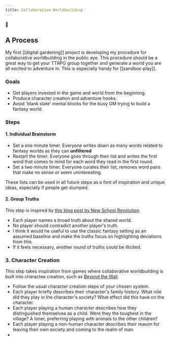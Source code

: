 ```yaml
---
title: Collaborative Worldbuilding
---
```


🌱

## A Process

My first [[digital gardening]] project is developing my procedure for collaborative worldbuilding in the public eye. This procedure should be a great way to get your TTRPG group together and generate a world you are all excited to adventure in. This is especially handy for [[sandbox-play]].

### Goals

- Get players invested in the game and world from the beginning.
- Produce character creation and adventure hooks.
- Avoid 'blank slate' mental blocks for the busy GM trying to build a fantasy world.

### Steps
#### 1. Individual Brainstorm
- Set a one minute timer. Everyone writes down as many words related to fantasy worlds as they can **unfiltered**
- Restart the timer. Everyone goes through their list and writes the first word that comes to mind for each word they read in the first round.
- Set a two minute timer. Everyone curates their list, removes word pairs that make no sense or seem uninteresting.

These lists can be used in all future steps as a font of inspiration and unique ideas, especially if people get stumped.

#### 2. Group Truths
This step is inspired by [this blog post by New School Revolution](https://newschoolrevolution.com/2020/02/19/build-your-world).

- Each player names a broad truth about the shared world.
- No player should contradict another player's truth.
- I think it would he useful to use the classic fantasy setting as an assumed baseline and make the truths focus on highlighting deviations from this.
- If it feels necessary, another round of truths could be illicited.

### 3. Character Creation
This step takes inspiration from games where collaborative worldbuilding is built into charactee creation, such as [Beyond the Wall](https://www.flatlandgames.com/btw/).

- Follow the usual character creation steps of your chosen system.
- Each player briefly describes their character's family history. What role did they play in the character's society? What effect did this have on the character.
- Each player playing a human character describes how they distinguished themselves as a child. Were they the toughest in the village? A loner, preferring playing with animals to the other children?
- Each player playing a non-human character describes their reason for leaving their own society and coming to the realm of man.
- 